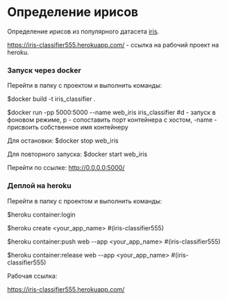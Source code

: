 # Определение ирисов
Определение ирисов из популярного датасета [iris](https://ru.wikipedia.org/wiki/%D0%98%D1%80%D0%B8%D1%81%D1%8B_%D0%A4%D0%B8%D1%88%D0%B5%D1%80%D0%B0 "Википедия").

https://iris-classifier555.herokuapp.com/ - ссылка на рабочий проект на heroku.

### Запуск через docker
Перейти в папку с проектом и выполнить команды:

$docker build -t iris_classifier .

$docker run -pp 5000:5000 --name web_iris iris_classifier
#d - запуск в фоновом режиме, p - сопоставить порт контейнера с хостом, -name - присвоить собственное имя контейнеру

Для остановки:
$docker stop web_iris 

Для повторного запуска:
$docker start web_iris

Перейти по ссылке:
http://0.0.0.0:5000/

### Деплой на heroku
Перейти в папку с проектом и выполнить команды:

$heroku container:login

$heroku create <your_app_name> #(iris-classifier555)

$heroku container:push web --app <your_app_name> #(iris-classifier555)

$heroku container:release web --app <your_app_name> #(iris-classifier555)

Рабочая ссылка:

https://iris-classifier555.herokuapp.com/
